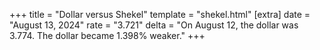 +++
title = "Dollar versus Shekel"
template = "shekel.html"
[extra]
date = "August 13, 2024"
rate = "3.721"
delta = "On August 12, the dollar was 3.774. The dollar became 1.398% weaker."
+++
